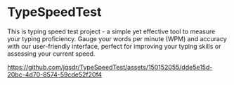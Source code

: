 # TypeSpeedTest
This is typing speed test project - a simple yet effective tool to measure your typing proficiency. Gauge your words per minute (WPM) and accuracy with our user-friendly interface, perfect for improving your typing skills or assessing your current speed. 

https://github.com/jqsdr/TypeSpeedTest/assets/150152055/dde5e15d-20bc-4d70-8574-59cde52f20f4
